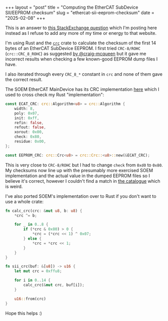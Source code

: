 +++
layout = "post"
title = "Computing the EtherCAT SubDevice SII/EEPROM checksum"
slug = "ethercat-sii-eeprom-checksum"
date = "2025-02-08"
+++

This is an answer to
[this StackExchange question](https://electronics.stackexchange.com/q/33821/2212) which I'm posting
here instead as I refuse to add any more of my time or energy to that website.

I'm using Rust and the [`crc`](https://crates.io/crates/crc) crate to calculate the checksum of the
first 14 bytes of an EtherCAT SubDevice EEPROM. I first tried `CRC-8/ROHC` (`crc::CRC_8_ROHC`) as
suggested [by @craig-mcqueen](https://electronics.stackexchange.com/a/196840/2212) but it gave me
incorrect results when checking a few known-good EEPROM dump files I have.

I also iterated through every `CRC_8_*` constant in `crc` and none of them gave the correct result.

The SOEM EtherCAT MainDevice has its CRC implementation
[here](https://github.com/OpenEtherCATsociety/SOEM/blob/2752dc25882ab24d7cfcad674226b65270fb0c61/test/linux/eepromtool/eepromtool.c#L64)
which I used to cross check my Rust "implementation":

```rust
const ECAT_CRC: crc::Algorithm<u8> = crc::Algorithm {
    width: 8,
    poly: 0x07,
    init: 0xff,
    refin: false,
    refout: false,
    xorout: 0x00,
    check: 0x80,
    residue: 0x00,
};

const EEPROM_CRC: crc::Crc<u8> = crc::Crc::<u8>::new(&ECAT_CRC);
```

This is very close to `CRC-8/ROHC` but I had to change `check` from `0xd0` to `0x80`. My checksums
now line up with the presumably more exercised SOEM implementation and the actual value in the
dumped EEPROM files so I believe it's correct, however I couldn't find a match in
[the catalogue](https://reveng.sourceforge.io/crc-catalogue/1-15.htm) which is weird.

I've also ported SOEM's implementation over to Rust if you don't want to use a whole crate:

```rust
fn calc_crc(crc: &mut u8, b: u8) {
    *crc ^= b;

    for _ in 0..8 {
        if (*crc & 0x80) > 0 {
            *crc = (*crc << 1) ^ 0x07;
        } else {
            *crc = *crc << 1;
        }
    }
}

fn sii_crc(buf: &[u8]) -> u16 {
    let mut crc = 0xffu8;

    for i in 0..14 {
        calc_crc(&mut crc, buf[i]);
    }

    u16::from(crc)
}
```

Hope this helps :)

